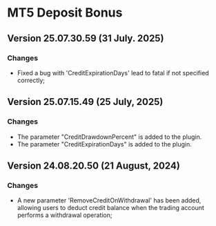 # MT5 Deposit Bonus

## Version 25.07.30.59 (31 July. 2025)
### Changes
* Fixed a bug with 'CreditExpirationDays' lead to fatal if not specified correctly;

## Version 25.07.15.49 (25 July, 2025)
### Changes
* The parameter "CreditDrawdownPercent" is added to the plugin.
* The parameter "CreditExpirationDays" is added to the plugin.

## Version 24.08.20.50 (21 August, 2024)
### Changes
* A new parameter 'RemoveCreditOnWithdrawal' has been added, allowing users to deduct credit balance when the trading account performs a withdrawal operation;
